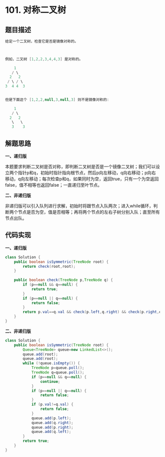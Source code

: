 # 101. 对称二叉树

## 题目描述

```java
给定一个二叉树，检查它是否是镜像对称的。

 

例如，二叉树 [1,2,2,3,4,4,3] 是对称的。

    1
   / \
  2   2
 / \ / \
3  4 4  3
 

但是下面这个 [1,2,2,null,3,null,3] 则不是镜像对称的:

    1
   / \
  2   2
   \   \
   3    3

```



## 解题思路

**一、递归版**

本题要求判断二叉树是否对称，即判断二叉树是否是一个镜像二叉树；我们可以设立两个指针p和q，初始时指针指向根节点，然后p向左移动，q向右移动；p向右移动，q向左移动；每次检查p和q，如果同时为空，返回true，只有一个为空返回false，值不相等也返回false；一直递归至叶节点。

**二、非递归版**

非递归版可以引入队列进行求解，初始时将跟节点入队两次；进入while循环，判断两个节点是否为空，值是否相等；再将两个节点的左右子树分别入队；直至所有节点出队。



## 代码实现

**一、递归版**

```java
class Solution {
    public boolean isSymmetric(TreeNode root) {
        return check(root,root);
    }
    
    public boolean check(TreeNode p,TreeNode q) {
        if (p==null && q==null) {
            return true;
        }
        if (p==null || q==null) {
            return false;
        }
        return p.val==q.val && check(p.left,q.right) && check(p.right,q.left);
    }
}
```

**二、非递归版**

```Java
class Solution {
    public boolean isSymmetric(TreeNode root) {
        Queue<TreeNode> queue=new LinkedList<>();
        queue.add(root);
        queue.add(root);
        while (!queue.isEmpty()) {
            TreeNode p=queue.poll();
            TreeNode q=queue.poll();
            if (p==null && q==null) {
                continue;
            }
            if (p==null || q==null) {
                return false;
            }
            if (p.val!=q.val) {
                return false;
            }
            queue.add(p.left);
            queue.add(q.right);
            queue.add(p.right);
            queue.add(q.left);
        }
        return true;
    }
}
```





